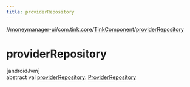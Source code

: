 ```yaml
---
title: providerRepository
---
```

//[moneymanager-ui](../../../index.html)/[com.tink.core](../index.html)/[TinkComponent](index.html)/[providerRepository](provider-repository.html)



# providerRepository



[androidJvm]\
abstract val [providerRepository](provider-repository.html): [ProviderRepository](../../com.tink.core.provider/-provider-repository/index.html)




